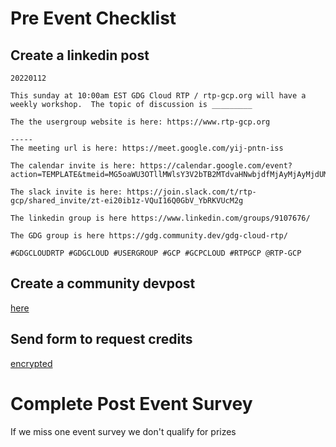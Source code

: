 # Pre Event Checklist

## Create a linkedin post

```
20220112

This sunday at 10:00am EST GDG Cloud RTP / rtp-gcp.org will have a weekly workshop.  The topic of discussion is _________

The the usergroup website is here: https://www.rtp-gcp.org

-----
The meeting url is here: https://meet.google.com/yij-pntn-iss

The calendar invite is here: https://calendar.google.com/event?action=TEMPLATE&tmeid=MG5oaWU3OTllMWlsY3V2bTB2MTdvaHNwbjdfMjAyMjAyMjdUMTUwMDAwWiBkYXZpc2pmQG0&tmsrc=davisjf%40gmail.com&scp=ALL

The slack invite is here: https://join.slack.com/t/rtp-gcp/shared_invite/zt-ei20ib1z-VQuI16Q0GbV_YbRKVUcM2g

The linkedin group is here https://www.linkedin.com/groups/9107676/

The GDG group is here https://gdg.community.dev/gdg-cloud-rtp/

#GDGCLOUDRTP #GDGCLOUD #USERGROUP #GCP #GCPCLOUD #RTPGCP @RTP-GCP

```

## Create a community devpost

<a href="https://gdg.community.dev/gdg-cloud-rtp/">here</a>

## Send form to request credits

[encrypted](secrets/urls/README.md)

# Complete Post Event Survey

If we miss one event survey we don't qualify for prizes
